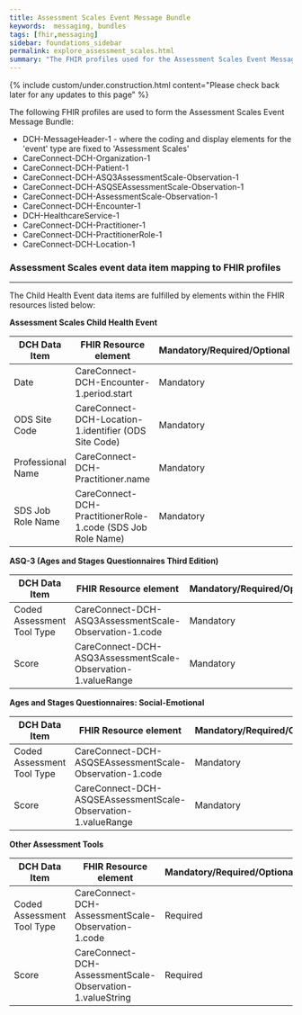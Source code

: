 ```yaml
---
title: Assessment Scales Event Message Bundle
keywords:  messaging, bundles
tags: [fhir,messaging]
sidebar: foundations_sidebar
permalink: explore_assessment_scales.html
summary: "The FHIR profiles used for the Assessment Scales Event Message Bundle"
---
```

{% include custom/under.construction.html content="Please check back later for any updates to this page" %}

The following FHIR profiles are used to form the Assessment Scales Event Message Bundle:

- DCH-MessageHeader-1 - where the coding and display elements for the 'event' type are fixed to 'Assessment Scales'
- CareConnect-DCH-Organization-1
- CareConnect-DCH-Patient-1
- CareConnect-DCH-ASQ3AssessmentScale-Observation-1
- CareConnect-DCH-ASQSEAssessmentScale-Observation-1
- CareConnect-DCH-AssessmentScale-Observation-1
- CareConnect-DCH-Encounter-1
- DCH-HealthcareService-1
- CareConnect-DCH-Practitioner-1
- CareConnect-DCH-PractitionerRole-1
- CareConnect-DCH-Location-1
                                                                                                   
### Assessment Scales event data item mapping to FHIR profiles ###
----------
The Child Health Event data items are fulfilled by elements within the FHIR resources listed below:

**Assessment Scales Child Health Event**

| DCH Data Item              | FHIR Resource element                                                                     | Mandatory/Required/Optional |
|----------------------------|-------------------------------------------------------------------------------------------|-----------------------------|
| Date                       | CareConnect-DCH-Encounter-1.period.start                                                  | Mandatory                   |
| ODS Site Code              | CareConnect-DCH-Location-1.identifier (ODS Site Code)                                     | Mandatory                   |
| Professional Name          | CareConnect-DCH-Practitioner.name                                                         | Mandatory                   |
| SDS Job Role Name          | CareConnect-DCH-PractitionerRole-1.code (SDS Job Role Name)	                             | Mandatory                   |

**ASQ-3 (Ages and Stages Questionnaires Third Edition)**

| DCH Data Item              | FHIR Resource element                                                                     | Mandatory/Required/Optional |
|----------------------------|-------------------------------------------------------------------------------------------|-----------------------------|
| Coded Assessment Tool Type | CareConnect-DCH-ASQ3AssessmentScale-Observation-1.code 									 | Mandatory                   |
| Score                      | CareConnect-DCH-ASQ3AssessmentScale-Observation-1.valueRange						     | Mandatory                   |

**Ages and Stages Questionnaires: Social-Emotional**

| DCH Data Item              | FHIR Resource element                                                                       | Mandatory/Required/Optional |
|----------------------------|---------------------------------------------------------------------------------------------|-----------------------------|
| Coded Assessment Tool Type | CareConnect-DCH-ASQSEAssessmentScale-Observation-1.code 									   | Mandatory                   |
| Score                      | CareConnect-DCH-ASQSEAssessmentScale-Observation-1.valueRange							   | Mandatory                   |

**Other Assessment Tools**

| DCH Data Item              | FHIR Resource element                                                                                   | Mandatory/Required/Optional |
|----------------------------|---------------------------------------------------------------------------------------------------------|-----------------------------|
| Coded Assessment Tool Type | CareConnect-DCH-AssessmentScale-Observation-1.code 													   | Required                    |
| Score                      | CareConnect-DCH-AssessmentScale-Observation-1.valueString										       | Required                    |


